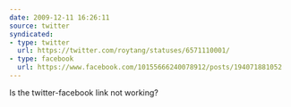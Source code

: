 ```yaml
---
date: 2009-12-11 16:26:11
source: twitter
syndicated:
- type: twitter
  url: https://twitter.com/roytang/statuses/6571110001/
- type: facebook
  url: https://www.facebook.com/10155666240078912/posts/194071881052
---
```


Is the twitter-facebook link not working?